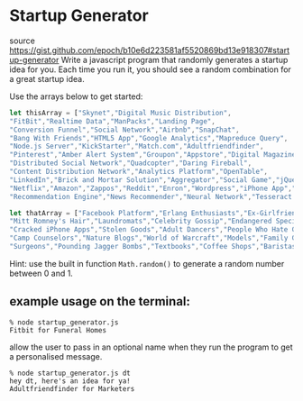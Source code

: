 # Startup Generator

source https://gist.github.com/epoch/b10e6d223581af5520869bd13e918307#startup-generator
Write a javascript program that randomly generates a startup idea for you. Each time you run it, you should see a random combination for a great startup idea. 

Use the arrays below to get started:

```javascript
let thisArray = ["Skynet","Digital Music Distribution",
"FitBit","Realtime Data","ManPacks","Landing Page",
"Conversion Funnel","Social Network","Airbnb","SnapChat",
"Bang With Friends","HTML5 App","Google Analytics","Mapreduce Query",
"Node.js Server","KickStarter","Match.com","Adultfriendfinder",
"Pinterest","Amber Alert System","Groupon","Appstore","Digital Magazine",
"Distributed Social Network","Quadcopter","Daring Fireball",
"Content Distribution Network","Analytics Platform","OpenTable",
"LinkedIn","Brick and Mortar Solution","Aggregator","Social Game","jQuery Plugin","Game-based Incentive","Foursquare","YouTube","WeedMaps","Texts From Last Night","Ponzi Scheme","1-800-Flowers","Cash4Gold","Online Marketplace","Viral Marketer","Wearable Computer","Google Glass App","Facebook Marketplace","Zivity","Playboy","Cloud Storage Provider","Kindle Fire App","Pandora","Green Tech Program","Eco-Friendly Marketplace",
"Netflix","Amazon","Zappos","Reddit","Enron","Wordpress","iPhone App","Android App","Meme Generator","Crowdsourcing App","Mac App","SEO Optimizer","Apartment Guide","Social CRM","Database Abstraction Layer","Microblogging Service","Product Curation Service","API","New Social Platform","Tumblr","Deal Finder","CPA Ad Network","Collaborative Filter","Shopping Site","Digg 2.0",
"Recommendation Engine","News Recommender","Neural Network","Tesseract OCR engine","Unreadable CAPTCHA","Mobile Ecosystem","Flickr","Salesforce.com","Twitter Filter","Wikipedia","Yelp"];

let thatArray = ["Facebook Platform","Erlang Enthusiasts","Ex-Girlfriends",
"Mitt Romney's Hair","Laundromats","Celebrity Gossip","Endangered Species","Pandas","Middle Schoolers","Alpha Phi Girls","Funeral Homes","Chinese Take-out","Ex-Convicts","Fast Casual Restaurants","Marketers","Qualifying Leads","Funeral Homes","Farmers","Cougars","Pilots","Gynecologists",
"Cracked iPhone Apps","Stolen Goods","Adult Dancers","People Who Hate Groupon","Hunters","Sysadmins","Bath Salts","Nootropics","California","Government Corruption","Political Attack Ads","Whiskey Lovers","Parking Tickets","Highway Accidents","Traveling","Airlines","Presentation Tools","Your Boss","Ponzi Schemes","Your Finances","Restroom Attendants","Your Aquarium","Your Cat's Litter Box","Pets","Alcoholics",
"Camp Counselors","Nature Blogs","World of Warcraft","Models","Family Guy Enthusiasts","The Army","Cheap Vodka","Tech Incubators","Star Trek Conventions","Presentation Tools","Small Businesses","Beer","Nightclub Lines","Semi-Active Volcanoes", "Sanctimonial Artifacts","Traveling Abroad","Your Mom","Billionaires","Happy Hours","Ugg Boots","The Homeless","Blacking Out","Red Wine","Happy Families","Social Outcasts",
"Surgeons","Pounding Jagger Bombs","Textbooks","Coffee Shops","Baristas"];
```

Hint: use the built in function `Math.random()` to generate a random number between 0 and 1.


## example usage on the terminal:

```
% node startup_generator.js
Fitbit for Funeral Homes
```

allow the user to pass in an optional name when they run the program to get a personalised message.
```
% node startup_generator.js dt
hey dt, here's an idea for ya!
Adultfriendfinder for Marketers
```

